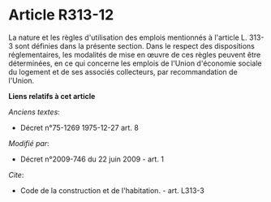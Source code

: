 # Article R313-12

La nature et les règles d'utilisation des emplois mentionnés à l'article L. 313-3 sont définies dans la présente section.
Dans le respect des dispositions réglementaires, les modalités de mise en œuvre de ces règles peuvent être déterminées, en ce
qui concerne les emplois de l'Union d'économie sociale du logement et de ses associés collecteurs, par recommandation de
l'Union.

**Liens relatifs à cet article**

_Anciens textes_:

  - Décret n°75-1269 1975-12-27 art. 8

_Modifié par_:

  - Décret n°2009-746 du 22 juin 2009 - art. 1

_Cite_:

  - Code de la construction et de l'habitation. - art. L313-3
